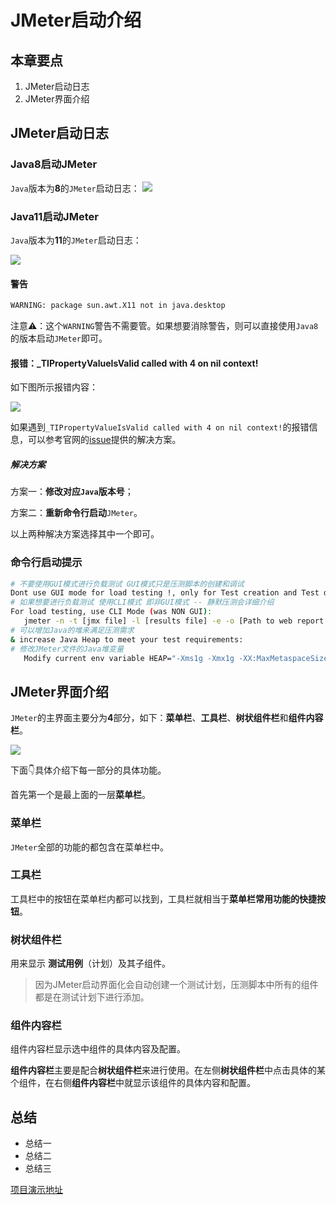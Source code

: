 # JMeter启动介绍

## 本章要点
1. JMeter启动日志
1. JMeter界面介绍


## JMeter启动日志
### Java8启动JMeter
`Java`版本为**8**的`JMeter`启动日志：
![](https://cdn.jsdelivr.net/gh/TesterDevSoul/pic/manual/20230116145155.png)

### Java11启动JMeter

`Java`版本为**11**的`JMeter`启动日志：

![](https://cdn.jsdelivr.net/gh/TesterDevSoul/pic/manual/20230116145606.png)


#### 警告
```bash
WARNING: package sun.awt.X11 not in java.desktop
```
注意⚠️：这个`WARNING`警告不需要管。如果想要消除警告，则可以直接使用`Java8`的版本启动`JMeter`即可。


#### 报错：_TIPropertyValueIsValid called with 4 on nil context!
如下图所示报错内容：

![](https://cdn.jsdelivr.net/gh/TesterDevSoul/pic/manual/20230116143106.png)

如果遇到`_TIPropertyValueIsValid called with 4 on nil context!`的报错信息，可以参考官网的[issue](https://github.com/apache/jmeter/issues/5533)提供的解决方案。


##### 解决方案

方案一：**修改对应`Java`版本号**；

方案二：**重新命令行启动**`JMeter`。

以上两种解决方案选择其中一个即可。


### 命令行启动提示
```bash
# 不要使用GUI模式进行负载测试 GUI模式只是压测脚本的创建和调试
Dont use GUI mode for load testing !, only for Test creation and Test debugging.
# 如果想要进行负载测试 使用CLI模式 即非GUI模式 -- 静默压测会详细介绍
For load testing, use CLI Mode (was NON GUI):
   jmeter -n -t [jmx file] -l [results file] -e -o [Path to web report folder]
# 可以增加Java的堆来满足压测需求
& increase Java Heap to meet your test requirements:
# 修改JMeter文件的Java堆变量
   Modify current env variable HEAP="-Xms1g -Xmx1g -XX:MaxMetaspaceSize=256m" in the jmeter batch file
```

## JMeter界面介绍
`JMeter`的主界面主要分为**4**部分，如下：**菜单栏**、**工具栏**、**树状组件栏**和**组件内容栏**。

![](https://cdn.jsdelivr.net/gh/TesterDevSoul/pic/manual/20230116150926.png)

下面👇具体介绍下每一部分的具体功能。

首先第一个是最上面的一层**菜单栏**。
### 菜单栏

`JMeter`全部的功能的都包含在菜单栏中。

### 工具栏

工具栏中的按钮在菜单栏内都可以找到，工具栏就相当于**菜单栏常用功能的快捷按钮**。

### 树状组件栏

用来显示 **测试用例**（计划）及其子组件。

>因为JMeter启动界面化会自动创建一个测试计划，压测脚本中所有的组件都是在测试计划下进行添加。

### 组件内容栏

组件内容栏显示选中组件的具体内容及配置。

**组件内容栏**主要是配合**树状组件栏**来进行使用。在左侧**树状组件栏**中点击具体的某个组件，在右侧**组件内容栏**中就显示该组件的具体内容和配置。



## 总结
- 总结一
- 总结二
- 总结三


[项目演示地址](https://github.com/testeru-pro/junit5-demo/tree/main/junit5-basic)
